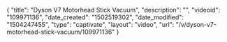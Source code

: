 {
    "title": "Dyson V7 Motorhead Stick Vacuum",
    "description": "",
    "videoid": "109971136",
    "date_created": "1502519302",
    "date_modified": "1504247455",
    "type": "captivate",
    "layout": "video",
    "url": "\/v\/dyson-v7-motorhead-stick-vacuum\/109971136"
}